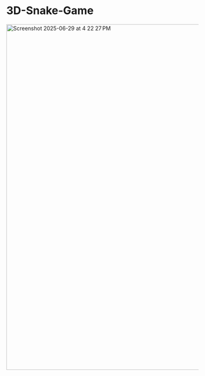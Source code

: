# 3D-Snake-Game
<img width="906" alt="Screenshot 2025-06-29 at 4 22 27 PM" src="https://github.com/user-attachments/assets/54b11405-04d9-4de1-999a-04c5efa94fdb" />
